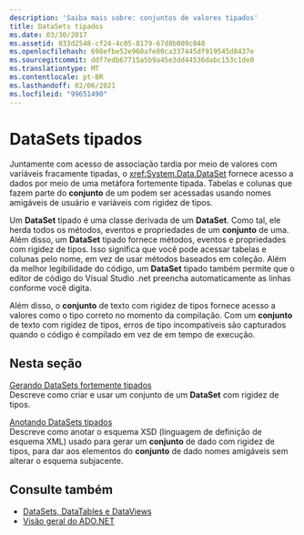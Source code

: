 ```yaml
---
description: 'Saiba mais sobre: conjuntos de valores tipados'
title: DataSets tipados
ms.date: 03/30/2017
ms.assetid: 033d2548-cf24-4c05-8179-67d8b009c048
ms.openlocfilehash: 698efbe52e960afe00ca337445df919545d8437e
ms.sourcegitcommit: ddf7edb67715a5b9a45e3dd44536dabc153c1de0
ms.translationtype: MT
ms.contentlocale: pt-BR
ms.lasthandoff: 02/06/2021
ms.locfileid: "99651490"
---
```

# <a name="typed-datasets"></a>DataSets tipados

Juntamente com acesso de associação tardia por meio de valores com variáveis fracamente tipadas, o <xref:System.Data.DataSet> fornece acesso a dados por meio de uma metáfora fortemente tipada. Tabelas e colunas que fazem parte do **conjunto** de um podem ser acessadas usando nomes amigáveis de usuário e variáveis com rigidez de tipos.  
  
 Um **DataSet** tipado é uma classe derivada de um **DataSet**. Como tal, ele herda todos os métodos, eventos e propriedades de um **conjunto** de uma. Além disso, um **DataSet** tipado fornece métodos, eventos e propriedades com rigidez de tipos. Isso significa que você pode acessar tabelas e colunas pelo nome, em vez de usar métodos baseados em coleção. Além da melhor legibilidade do código, um **DataSet** tipado também permite que o editor de código do Visual Studio .net preencha automaticamente as linhas conforme você digita.  
  
 Além disso, o **conjunto** de texto com rigidez de tipos fornece acesso a valores como o tipo correto no momento da compilação. Com um **conjunto** de texto com rigidez de tipos, erros de tipo incompatíveis são capturados quando o código é compilado em vez de em tempo de execução.  
  
## <a name="in-this-section"></a>Nesta seção  

 [Gerando DataSets fortemente tipados](generating-strongly-typed-datasets.md)  
 Descreve como criar e usar um conjunto de um **DataSet** com rigidez de tipos.  
  
 [Anotando DataSets tipados](annotating-typed-datasets.md)  
 Descreve como anotar o esquema XSD (linguagem de definição de esquema XML) usado para gerar um **conjunto** de dado com rigidez de tipos, para dar aos elementos do **conjunto** de dado nomes amigáveis sem alterar o esquema subjacente.  
  
## <a name="see-also"></a>Consulte também

- [DataSets, DataTables e DataViews](index.md)
- [Visão geral do ADO.NET](../ado-net-overview.md)
